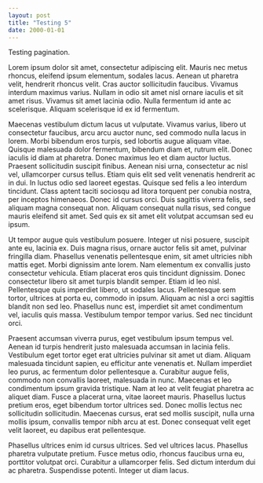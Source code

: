 ```yaml
---
layout: post
title: "Testing 5"
date: 2000-01-01
---
```


Testing pagination.

Lorem ipsum dolor sit amet, consectetur adipiscing elit. Mauris nec metus rhoncus, eleifend ipsum elementum, sodales lacus. Aenean ut pharetra velit, hendrerit rhoncus velit. Cras auctor sollicitudin faucibus. Vivamus interdum maximus varius. Nullam in odio sit amet nisl ornare iaculis et sit amet risus. Vivamus sit amet lacinia odio. Nulla fermentum id ante ac scelerisque. Aliquam scelerisque id ex id fermentum.

Maecenas vestibulum dictum lacus ut vulputate. Vivamus varius, libero ut consectetur faucibus, arcu arcu auctor nunc, sed commodo nulla lacus in lorem. Morbi bibendum eros turpis, sed lobortis augue aliquam vitae. Quisque malesuada dolor fermentum, bibendum diam et, rutrum elit. Donec iaculis id diam at pharetra. Donec maximus leo et diam auctor luctus. Praesent sollicitudin suscipit finibus. Aenean nisi urna, consectetur ac nisl vel, ullamcorper cursus tellus. Etiam quis elit sed velit venenatis hendrerit ac in dui. In luctus odio sed laoreet egestas. Quisque sed felis a leo interdum tincidunt. Class aptent taciti sociosqu ad litora torquent per conubia nostra, per inceptos himenaeos. Donec id cursus orci. Duis sagittis viverra felis, sed aliquam magna consequat non. Aliquam consequat nulla risus, sed congue mauris eleifend sit amet. Sed quis ex sit amet elit volutpat accumsan sed eu ipsum.

Ut tempor augue quis vestibulum posuere. Integer ut nisi posuere, suscipit ante eu, lacinia ex. Duis magna risus, ornare auctor felis sit amet, pulvinar fringilla diam. Phasellus venenatis pellentesque enim, sit amet ultricies nibh mattis eget. Morbi dignissim ante lorem. Nam elementum ex convallis justo consectetur vehicula. Etiam placerat eros quis tincidunt dignissim. Donec consectetur libero sit amet turpis blandit semper. Etiam id leo nisl. Pellentesque quis imperdiet libero, ut sodales lacus. Pellentesque sem tortor, ultrices at porta eu, commodo in ipsum. Aliquam ac nisl a orci sagittis blandit non sed leo. Phasellus nunc est, imperdiet sit amet condimentum vel, iaculis quis massa. Vestibulum tempor tempor varius. Sed nec tincidunt orci.

Praesent accumsan viverra purus, eget vestibulum ipsum tempus vel. Aenean id turpis hendrerit justo malesuada accumsan in lacinia felis. Vestibulum eget tortor eget erat ultricies pulvinar sit amet ut diam. Aliquam malesuada tincidunt sapien, eu efficitur ante venenatis et. Nullam imperdiet leo purus, ac fermentum dolor pellentesque a. Curabitur augue felis, commodo non convallis laoreet, malesuada in nunc. Maecenas et leo condimentum ipsum gravida tristique. Nam at leo at velit feugiat pharetra ac aliquet diam. Fusce a placerat urna, vitae laoreet mauris. Phasellus luctus pretium eros, eget bibendum tortor ultrices sed. Donec mollis lectus nec sollicitudin sollicitudin. Maecenas cursus, erat sed mollis suscipit, nulla urna mollis ipsum, convallis tempor nibh arcu at est. Donec consequat velit eget velit laoreet, eu dapibus erat pellentesque.

Phasellus ultrices enim id cursus ultrices. Sed vel ultrices lacus. Phasellus pharetra vulputate pretium. Fusce metus odio, rhoncus faucibus urna eu, porttitor volutpat orci. Curabitur a ullamcorper felis. Sed dictum interdum dui ac pharetra. Suspendisse potenti. Integer ut diam lacus.
